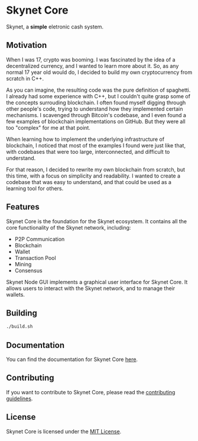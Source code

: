# Skynet Core

Skynet, a __simple__ eletronic cash system.

## Motivation

When I was 17, crypto was booming. I was fascinated by the idea of a decentralized currency, and I wanted to learn more about it. So, as any normal 17 year old would do, I decided to build my own cryptocurrency from scratch in C++.

As you can imagine, the resulting code was the pure definition of spaghetti. I already had some experience with C++, but I couldn't quite grasp some of the concepts surrouding blockchain. I often found myself digging through other people's code, trying to understand how they implemented certain mechanisms. I scavenged through Bitcoin's codebase, and I even found a few examples of blockchain implementations on GitHub. But they were all too "complex" for me at that point.

When learning how to implement the underlying infrastructure of blockchain, I noticed that most of the examples I found were just like that, with codebases that were too large, interconnected, and difficult to understand.

For that reason, I decided to rewrite my own blockchain from scratch, but this time, with a focus on simplicity and readability. I wanted to create a codebase that was easy to understand, and that could be used as a learning tool for others.

## Features

Skynet Core is the foundation for the Skynet ecosystem. It contains all the core functionality of the Skynet network, including:

- P2P Communication
- Blockchain
- Wallet
- Transaction Pool
- Mining
- Consensus

Skynet Node GUI implements a graphical user interface for Skynet Core. It allows users to interact with the Skynet network, and to manage their wallets.

## Building

```bash
./build.sh
```

## Documentation

You can find the documentation for Skynet Core [here]().

## Contributing

If you want to contribute to Skynet Core, please read the [contributing guidelines]().

## License

Skynet Core is licensed under the [MIT License](LICENSE.md).
